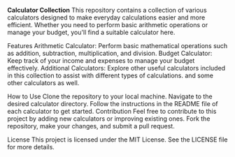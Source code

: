 <strong>Calculator Collection</strong>
This repository contains a collection of various calculators designed to make everyday calculations easier and more efficient. Whether you need to perform basic arithmetic operations or manage your budget, you'll find a suitable calculator here.

Features
Arithmetic Calculator: Perform basic mathematical operations such as addition, subtraction, multiplication, and division.
Budget Calculator: Keep track of your income and expenses to manage your budget effectively.
Additional Calculators: Explore other useful calculators included in this collection to assist with different types of calculations.
and some other calculators as well.

How to Use
Clone the repository to your local machine.
Navigate to the desired calculator directory.
Follow the instructions in the README file of each calculator to get started.
Contribution
Feel free to contribute to this project by adding new calculators or improving existing ones. Fork the repository, make your changes, and submit a pull request.

License
This project is licensed under the MIT License. See the LICENSE file for more details.

